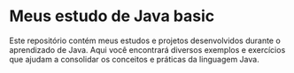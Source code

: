 # Meus estudo de Java basic
 Este repositório contém meus estudos e projetos desenvolvidos durante o aprendizado de Java. Aqui você encontrará diversos exemplos e exercícios  que ajudam a consolidar os conceitos e práticas da linguagem Java.
